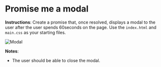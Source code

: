 # Promise me a modal

**Instructions**:
Create a promise that, once resolved, displays a modal to the user after the user spends 60seconds on the page. Use the `index.html` and `main.css` as your starting files. 

![Modal](reference-images/modal.png)

**Notes**: 
* The user should be able to close the modal.

